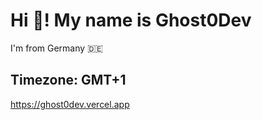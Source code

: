 # Hi 👋! My name is Ghost0Dev

I'm from Germany 🇩🇪

Timezone: GMT+1
---
https://ghost0dev.vercel.app


